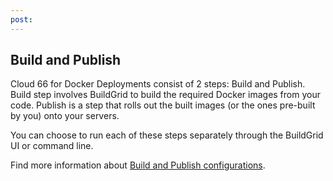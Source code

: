 ```yaml
---
post: 
---
```


## Build and Publish

Cloud 66 for Docker Deployments consist of 2 steps: Build and Publish. Build step involves BuildGrid to build the required Docker images from your code. Publish is a step that rolls out the built images (or the ones pre-built by you) onto your servers.

You can choose to run each of these steps separately through the BuildGrid UI or command line.

Find more information about [Build and Publish configurations](/deployment/deployment-profiles).
